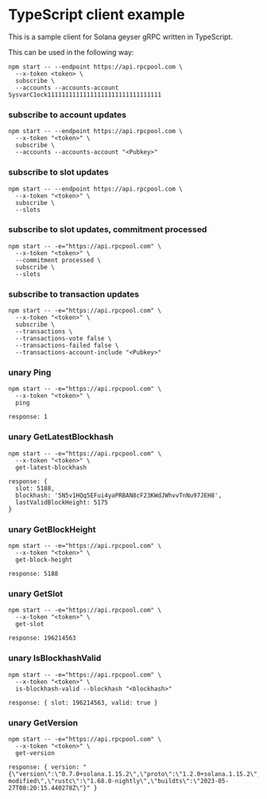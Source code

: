 # TypeScript client example

This is a sample client for Solana geyser gRPC written in TypeScript.

This can be used in the following way:

```shell
npm start -- --endpoint https://api.rpcpool.com \
  --x-token <token> \
  subscribe \
  --accounts --accounts-account SysvarC1ock11111111111111111111111111111111
```

### subscribe to account updates

```shell
npm start -- --endpoint https://api.rpcpool.com \
  --x-token "<token>" \
  subscribe \
  --accounts --accounts-account "<Pubkey>"
```

### subscribe to slot updates

```shell
npm start -- --endpoint https://api.rpcpool.com \
  --x-token "<token>" \
  subscribe \
  --slots
```

### subscribe to slot updates, commitment processed

```shell
npm start -- -e="https://api.rpcpool.com" \
  --x-token "<token>" \
  --commitment processed \
  subscribe \
  --slots
```

### subscribe to transaction updates

```shell
npm start -- -e="https://api.rpcpool.com" \
  --x-token "<token>" \
  subscribe \
  --transactions \
  --transactions-vote false \
  --transactions-failed false \
  --transactions-account-include "<Pubkey>"
```

### unary Ping

```shell
npm start -- -e="https://api.rpcpool.com" \
  --x-token "<token>" \
  ping
```

```text
response: 1
```

### unary GetLatestBlockhash

```shell
npm start -- -e="https://api.rpcpool.com" \
  --x-token "<token>" \
  get-latest-blockhash
```

```text
response: {
  slot: 5188,
  blockhash: '5N5v1HQq5EFui4yaPRBAN8cF23KWdJWhvvTnNu97JEH8',
  lastValidBlockHeight: 5175
}
```

### unary GetBlockHeight

```shell
npm start -- -e="https://api.rpcpool.com" \
  --x-token "<token>" \
  get-block-height
```

```text
response: 5188
```

### unary GetSlot

```shell
npm start -- -e="https://api.rpcpool.com" \
  --x-token "<token>" \
  get-slot
```

```text
response: 196214563
```

### unary IsBlockhashValid

```shell
npm start -- -e="https://api.rpcpool.com" \
  --x-token "<token>" \
  is-blockhash-valid --blockhash "<blockhash>"
```

```text
response: { slot: 196214563, valid: true }
```

### unary GetVersion

```shell
npm start -- -e="https://api.rpcpool.com" \
  --x-token "<token>" \
  get-version
```

```text
response: { version: "{\"version\":\"0.7.0+solana.1.15.2\",\"proto\":\"1.2.0+solana.1.15.2\",\"solana\":\"1.15.2\",\"git\":\"e03a47c-modified\",\"rustc\":\"1.68.0-nightly\",\"buildts\":\"2023-05-27T08:20:15.440278Z\"}" }
```
